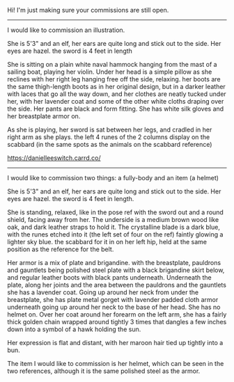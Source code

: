 Hi! I'm just making sure your commissions are still open.

----

I would like to commission an illustration.

She is 5'3" and an elf, her ears are quite long and stick out to the side. Her eyes are hazel. the sword is 4 feet in length

She is sitting on a plain white naval hammock hanging from the mast of a sailing boat, playing her violin. Under her head is a simple pillow as she reclines with her right leg hanging free off the side, relaxing. her boots are the same thigh-length boots as in her original design, but in a darker leather with laces that go all the way down, and her clothes are neatly tucked under her, with her lavender coat and some of the other white cloths draping over the side. Her pants are black and form fitting. She has white silk gloves and her breastplate armor on.

As she is playing, her sword is sat between her legs, and cradled in her right arm as she plays. the left 4 runes of the 2 columns display on the scabbard (in the same spots as the animals on the scabbard reference)

https://danielleeswitch.carrd.co/

----

I would like to commission two things: a fully-body and an item (a helmet)

She is 5'3" and an elf, her ears are quite long and stick out to the side. Her eyes are hazel. the sword is 4 feet in length.

She is standing, relaxed, like in the pose ref with the sword out and a round shield, facing away from her. The underside is a medium brown wood like oak, and dark leather straps to hold it. The crystalline blade is a dark blue, with the runes etched into it (the left set of four on the ref) faintly glowing a lighter sky blue. the scabbard for it in on her left hip, held at the same position as the reference for the belt. 

Her armor is a mix of plate and brigandine. with the breastplate, pauldrons and gauntlets being polished steel plate with a black brigandine skirt below, and regular leather boots with black pants underneath. Underneath the plate, along her joints and the area between the pauldrons and the gauntlets she has a lavender coat. Going up around her neck from under the breastplate, she has plate metal gorget with lavender padded cloth armor underneath going up around her neck to the base of her head. She has no helmet on. Over her coat around her forearm on the left arm, she has a fairly thick golden chain wrapped around tightly 3 times that dangles a few inches down into a symbol of a hawk holding the sun.

Her expression is flat and distant, with her maroon hair tied up tightly into a bun.

The item I would like to commission is her helmet, which can be seen in the two references, although it is the same polished steel as the armor. 